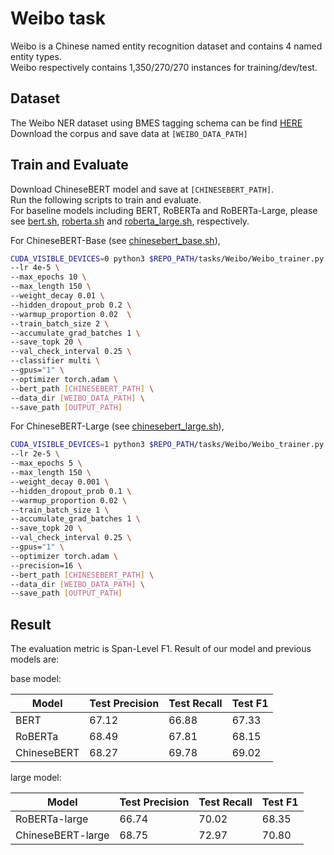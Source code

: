 # Weibo task 
Weibo is a Chinese named entity recognition dataset and contains 4 named entity types. <br>
Weibo respectively contains 1,350/270/270 instances for training/dev/test.

## Dataset
The Weibo NER dataset using BMES tagging schema can be find [HERE](https://drive.google.com/file/d/1ZRE5r-PbdNF1KeklZbt4CZrAWnc8agys/view?usp=sharing)  
Download the corpus and save data at `[WEIBO_DATA_PATH]`


## Train and Evaluate
Download ChineseBERT model and save at `[CHINESEBERT_PATH]`.  
Run the following scripts to train and evaluate. <br>
For baseline models including BERT, RoBERTa and RoBERTa-Large, please see [bert.sh](../baseline/weibo/bert.sh), [roberta.sh](../baseline/weibo/roberta.sh) and [roberta_large.sh](../baseline/weibo/roberta_large.sh), respectively. <br> 

For ChineseBERT-Base (see [chinesebert_base.sh](./chinesebert_base.sh)), 

```bash 
CUDA_VISIBLE_DEVICES=0 python3 $REPO_PATH/tasks/Weibo/Weibo_trainer.py \
--lr 4e-5 \
--max_epochs 10 \
--max_length 150 \
--weight_decay 0.01 \
--hidden_dropout_prob 0.2 \
--warmup_proportion 0.02  \
--train_batch_size 2 \
--accumulate_grad_batches 1 \
--save_topk 20 \
--val_check_interval 0.25 \
--classifier multi \
--gpus="1" \
--optimizer torch.adam \
--bert_path [CHINESEBERT_PATH] \
--data_dir [WEIBO_DATA_PATH] \
--save_path [OUTPUT_PATH] 
```

For ChineseBERT-Large (see [chinesebert_large.sh](./chinesebert_large.sh)), 

```bash
CUDA_VISIBLE_DEVICES=1 python3 $REPO_PATH/tasks/Weibo/Weibo_trainer.py \
--lr 2e-5 \
--max_epochs 5 \
--max_length 150 \
--weight_decay 0.001 \
--hidden_dropout_prob 0.1 \
--warmup_proportion 0.02 \
--train_batch_size 1 \
--accumulate_grad_batches 1 \
--save_topk 20 \
--val_check_interval 0.25 \
--gpus="1" \
--optimizer torch.adam \
--precision=16 \
--bert_path [CHINESEBERT_PATH] \
--data_dir [WEIBO_DATA_PATH] \
--save_path [OUTPUT_PATH] 
```

## Result
The evaluation metric is Span-Level F1. 
Result of our model and previous models are:

base model: 

| Model  |  Test Precision |  Test Recall |  Test F1 |  
|  ----  | ----  | ----  | ----  |
| BERT | 67.12 | 66.88 |  67.33 |
| RoBERTa | 68.49 | 67.81 | 68.15 |
| ChineseBERT | 68.27 | 69.78 | 69.02 |

large model:

| Model  |  Test Precision |  Test Recall |  Test F1 |  
|   ---- | ----  | ----  | ----  |
| RoBERTa-large |  66.74 | 70.02 | 68.35 |
| ChineseBERT-large | 68.75 | 72.97 | 70.80 |

